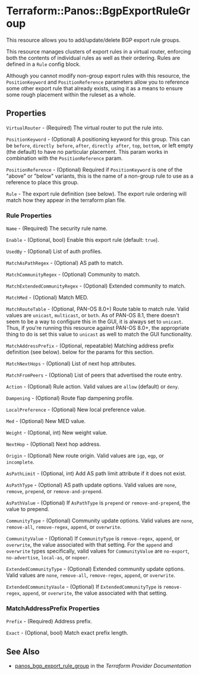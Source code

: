 # Terraform::Panos::BgpExportRuleGroup

This resource allows you to add/update/delete BGP export rule groups.

This resource manages clusters of export rules in a virtual router,
enforcing both the contents of individual rules as well as their
ordering.  Rules are defined in a `Rule` config block.

Although you cannot modify non-group export rules with this
resource, the `PositionKeyword` and `PositionReference` parameters allow you
to reference some other export rule that already exists, using it as
a means to ensure some rough placement within the ruleset as a whole.

## Properties

`VirtualRouter` - (Required) The virtual router to put the rule into.

`PositionKeyword` - (Optional) A positioning keyword for this group.  This
can be `before`, `directly before`, `after`, `directly after`, `top`,
`bottom`, or left empty (the default) to have no particular placement.  This
param works in combination with the `PositionReference` param.

`PositionReference` - (Optional) Required if `PositionKeyword` is one of the
"above" or "below" variants, this is the name of a non-group rule to use
as a reference to place this group.

`Rule` - The export rule definition (see below).  The export rule
ordering will match how they appear in the terraform plan file.

### Rule Properties

`Name` - (Required) The security rule name.

`Enable` - (Optional, bool) Enable this export rule (default: `true`).

`UsedBy` - (Optional) List of auth profiles.

`MatchAsPathRegex` - (Optional) AS path to match.

`MatchCommunityRegex` - (Optional) Community to match.

`MatchExtendedCommunityRegex` - (Optional) Extended community to match.

`MatchMed` - (Optional) Match MED.

`MatchRouteTable` - (Optional, PAN-OS 8.0+) Route table to match rule.  Valid
values are `unicast`, `multicast`, or `both`.  As of PAN-OS 8.1, there doesn't
seem to be a way to configure this in the GUI, it is always set to `unicast`.
Thus, if you're running this resource against PAN-OS 8.0+, the appropriate
thing to do is set this value to `unicast` as well to match the GUI functionality.

`MatchAddressPrefix` - (Optional, repeatable) Matching address prefix definition
(see below).
below for the params for this section.

`MatchNextHops` - (Optional) List of next hop attributes.

`MatchFromPeers` - (Optional) List of peers that advertised the route entry.

`Action` - (Optional) Rule action.  Valid values are `allow` (default) or
`deny`.

`Dampening` - (Optional) Route flap dampening profile.

`LocalPreference` - (Optional) New local preference value.

`Med` - (Optional) New MED value.

`Weight` - (Optional, int) New weight value.

`NextHop` - (Optional) Next hop address.

`Origin` - (Optional) New route origin.  Valid values are `igp`, `egp`, or
`incomplete`.

`AsPathLimit` - (Optional, int) Add AS path limit attribute if it does
not exist.

`AsPathType` - (Optional) AS path update options.  Valid values are
`none`, `remove`, `prepend`, or `remove-and-prepend`.

`AsPathValue` - (Optional) If `AsPathType` is `prepend` or `remove-and-prepend`,
the value to prepend.

`CommunityType` - (Optional) Community update options.  Valid values are
`none`, `remove-all`, `remove-regex`, `append`, or `overwrite`.

`CommunityValue` - (Optional) If `CommunityType` is `remove-regex`,
`append`, or `overwrite`, the value associated with that setting.  For the
`append` and `overwrite` types specifically, valid values for `CommunityValue`
are `no-export`, `no-advertise`, `local-as`, or `nopeer`.

`ExtendedCommunityType` - (Optional) Extended community update options.  Valid
values are `none`, `remove-all`, `remove-regex`, `append`, or `overwrite`.

`ExtendedCommunityVaule` - (Optional) If `ExtendedCommunityType` is
`remove-regex`, `append`, or `overwrite`, the value associated with that setting.

### MatchAddressPrefix Properties

`Prefix` - (Required) Address prefix.

`Exact` - (Optional, bool) Match exact prefix length.


## See Also

* [panos_bgp_export_rule_group](https://www.terraform.io/docs/providers/panos/r/bgp_export_rule_group.html) in the _Terraform Provider Documentation_